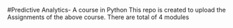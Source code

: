 #Predictive Analytics- A course in Python
This repo is created to upload the Assignments of the above course.
There are total of 4 modules
